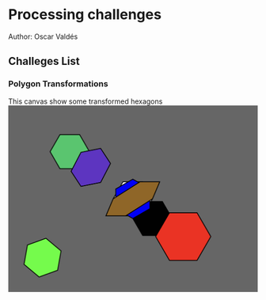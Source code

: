 # Processing challenges

Author: Oscar Valdés

## Challeges List

### Polygon Transformations
This canvas show some transformed hexagons
![Transformed Hexagons](https://github.com/Jhoscar22/ComputerGraphics/blob/main/Processing/PolygonTransformations/README/canvas.png?raw=true)